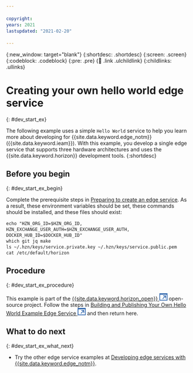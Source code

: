 ```yaml
---

copyright:
years: 2021
lastupdated: "2021-02-20"

---
```


{:new_window: target="blank"}
{:shortdesc: .shortdesc}
{:screen: .screen}
{:codeblock: .codeblock}
{:pre: .pre}
{:child: .link .ulchildlink}
{:childlinks: .ullinks}

# Creating your own hello world edge service
{: #dev_start_ex}

The following example uses a simple `Hello World` service to help you learn more about developing for {{site.data.keyword.edge_notm}} ({{site.data.keyword.ieam}}). With this example, you develop a single edge service that supports three hardware architectures and uses the {{site.data.keyword.horizon}} development tools.
{:shortdesc}

## Before you begin
{: #dev_start_ex_begin}

Complete the prerequisite steps in [Preparing to create an edge service](service_containers.md). As a result, these environment variables should be set, these commands should be installed, and these files should exist:
```
echo "HZN_ORG_ID=$HZN_ORG_ID, HZN_EXCHANGE_USER_AUTH=$HZN_EXCHANGE_USER_AUTH, DOCKER_HUB_ID=$DOCKER_HUB_ID"
which git jq make
ls ~/.hzn/keys/service.private.key ~/.hzn/keys/service.public.pem
cat /etc/default/horizon
```

## Procedure
{: #dev_start_ex_procedure}

This example is part of the [{{site.data.keyword.horizon_open}} ![Opens in a new tab](../images/icons/launch-glyph.svg "Opens in a new tab")](https://github.com/open-horizon/) open-source project. Follow the steps in [Building and Publishing Your Own Hello World Example Edge Service ![Opens in a new tab](../images/icons/launch-glyph.svg "Opens in a new tab")](https://github.com/open-horizon/examples/blob/master/edge/services/helloworld/CreateService.md#build-publish-your-hw) and then return here.

## What to do next
{: #dev_start_ex_what_next}

* Try the other edge service examples at [Developing edge services with {{site.data.keyword.edge_notm}}](developing.md).
